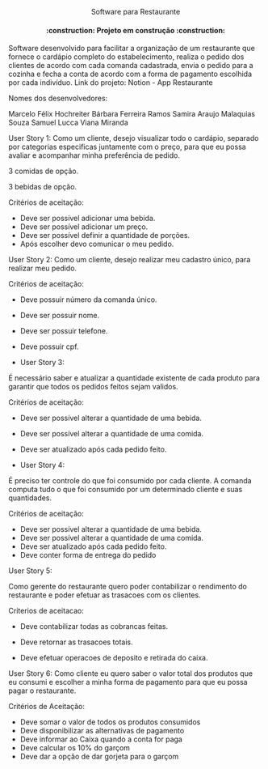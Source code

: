 <p align="center">Software para Restaurante</p>
<h4 align="center"> 
    :construction:  Projeto em construção  :construction:
</h4>
Software desenvolvido para facilitar a organização de um restaurante que fornece o cardápio completo do estabelecimento, realiza o pedido dos clientes de acordo com cada comanda cadastrada, envia o pedido para a cozinha e fecha a conta de acordo com a forma de pagamento escolhida por cada indivíduo.
Link do projeto: Notion - App Restaurante

Nomes dos desenvolvedores:

Marcelo Félix Hochreiter
Bárbara Ferreira Ramos
Samira Araujo Malaquias Souza
Samuel Lucca Viana Miranda


User Story 1:
Como um cliente, desejo visualizar todo o cardápio, separado por categorias especificas juntamente com o preço, para que eu possa avaliar e acompanhar minha preferência de pedido.

3 comidas de opção.

3 bebidas de opção.

Critérios de aceitação:

- Deve ser possível adicionar uma bebida.
- Deve ser possível adicionar um preço.
- Deve ser possível definir a quantidade de porções.
- Após escolher devo comunicar o meu pedido.

User Story 2:
Como um cliente, desejo realizar meu cadastro único, para realizar meu pedido.

Critérios de aceitação:

- Deve possuir número da comanda único.
- Deve ser possuir nome.
- Deve ser possuir telefone.
- Deve possuir cpf.

- User Story 3:

É necessário saber e atualizar a quantidade existente de cada produto para garantir que todos os pedidos feitos sejam validos.

Critérios de aceitação:

- Deve ser possível alterar a quantidade de uma bebida.
- Deve ser possível alterar a quantidade de uma comida.
- Deve ser atualizado após cada pedido feito.

- User Story 4:

É preciso ter controle do que foi consumido por cada cliente. A comanda computa tudo o que foi consumido por um determinado cliente e suas quantidades.

Critérios de aceitação:

- Deve ser possível alterar a quantidade de uma bebida.
- Deve ser possível alterar a quantidade de uma comida.
- Deve ser atualizado após cada pedido feito.
- Deve conter forma de entrega do pedido


User Story 5:

Como gerente do restaurante quero poder contabilizar o rendimento do restaurante e poder efetuar as trasacoes com os clientes.

Criterios de aceitacao:

- Deve contabilizar todas as cobrancas feitas.

- Deve retornar as trasacoes totais.

- Deve efetuar operacoes de deposito e retirada do caixa.

User Story 6: Como cliente eu quero saber o valor total dos produtos que eu consumi e escolher a minha forma de pagamento para que eu possa pagar o restaurante.

Critérios de Aceitação:

- Deve somar o valor de todos os produtos consumidos
- Deve disponibilizar as alternativas de pagamento
- Deve informar ao Caixa quando a conta for paga
- Deve calcular os 10% do garçom
- Deve dar a opção de dar gorjeta para o garçom
